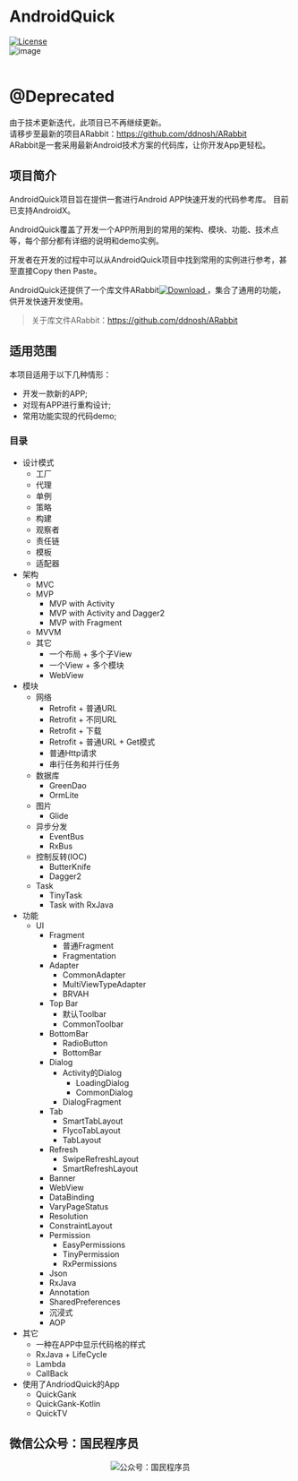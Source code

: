 # AndroidQuick
[![License](https://img.shields.io/badge/license-Apache%202-green.svg)](https://www.apache.org/licenses/LICENSE-2.0)  
![image](https://github.com/ddnosh/androidquick/blob/master/logo.png)  
<br />

# @Deprecated
由于技术更新迭代，此项目已不再继续更新。  
请移步至最新的项目ARabbit：https://github.com/ddnosh/ARabbit  
ARabbit是一套采用最新Android技术方案的代码库，让你开发App更轻松。

## 项目简介
AndroidQuick项目旨在提供一套进行Android APP快速开发的代码参考库。 目前已支持AndroidX。  

AndroidQuick覆盖了开发一个APP所用到的常用的架构、模块、功能、技术点等，每个部分都有详细的说明和demo实例。  

开发者在开发的过程中可以从AndroidQuick项目中找到常用的实例进行参考，甚至直接Copy then Paste。  

AndroidQuick还提供了一个库文件ARabbit[![Download](https://api.bintray.com/packages/ddnosh/maven/androidquick/images/download.svg) ](https://bintray.com/ddnosh/maven/androidquick/_latestVersion) ，集合了通用的功能，供开发快速开发使用。  

> 关于库文件ARabbit：https://github.com/ddnosh/ARabbit

## 适用范围
本项目适用于以下几种情形：
- 开发一款新的APP;
- 对现有APP进行重构设计;
- 常用功能实现的代码demo;

### 目录
- 设计模式
  - 工厂
  - 代理
  - 单例
  - 策略
  - 构建
  - 观察者
  - 责任链
  - 模板
  - 适配器
- 架构
  - MVC
  - MVP
    - MVP with Activity
    - MVP with Activity and Dagger2
    - MVP with Fragment
  - MVVM
  - 其它
    - 一个布局 + 多个子View
    - 一个View + 多个模块
    - WebView
- 模块
  - 网络
    - Retrofit + 普通URL
    - Retrofit + 不同URL
    - Retrofit + 下载
    - Retrofit + 普通URL + Get模式
    - 普通Http请求
    - 串行任务和并行任务
  - 数据库
    - GreenDao
    - OrmLite
  - 图片
    - Glide
  - 异步分发
    - EventBus
    - RxBus
  - 控制反转(IOC)
    - ButterKnife
    - Dagger2
  - Task
    - TinyTask
    - Task with RxJava
- 功能
  - UI
    - Fragment
      - 普通Fragment
      - Fragmentation
    - Adapter
      - CommonAdapter
      - MultiViewTypeAdapter
      - BRVAH
    - Top Bar
      - 默认Toolbar
      - CommonToolbar
    - BottomBar
      - RadioButton
      - BottomBar
    - Dialog
      - Activity的Dialog
        - LoadingDialog
        - CommonDialog
      - DialogFragment
    - Tab
      - SmartTabLayout
      - FlycoTabLayout
      - TabLayout
    - Refresh
      - SwipeRefreshLayout
      - SmartRefreshLayout
    - Banner
    - WebView
    - DataBinding
    - VaryPageStatus
    - Resolution
    - ConstraintLayout
    - Permission
      - EasyPermissions
      - TinyPermission
      - RxPermissions
    - Json
    - RxJava
    - Annotation
    - SharedPreferences
    - 沉浸式
    - AOP
- 其它
  - 一种在APP中显示代码格的样式
  - RxJava + LifeCycle
  - Lambda
  - CallBack
- 使用了AndriodQuick的App
  - QuickGank
  - QuickGank-Kotlin
  - QuickTV
    
## 微信公众号：国民程序员
<p align="center">
  <img src="https://img-blog.csdnimg.cn/20200909075440310.jpg" alt="公众号：国民程序员"/>
</p>
